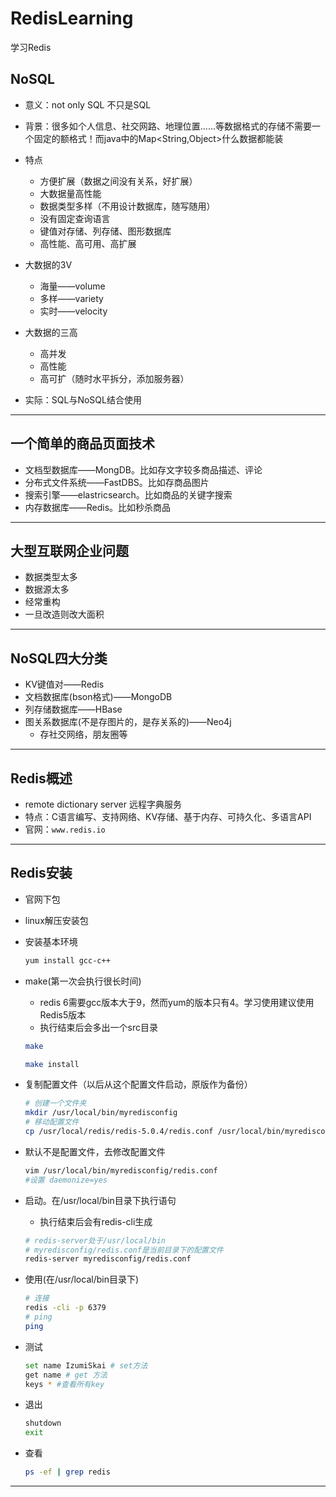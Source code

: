 # RedisLearning
学习Redis

## NoSQL

* 意义：not only SQL 不只是SQL

* 背景：很多如个人信息、社交网路、地理位置……等数据格式的存储不需要一个固定的额格式！而java中的Map<String,Object>什么数据都能装

* 特点
  * 方便扩展（数据之间没有关系，好扩展）
  * 大数据量高性能
  * 数据类型多样（不用设计数据库，随写随用）
  * 没有固定查询语言
  * 键值对存储、列存储、图形数据库
  * 高性能、高可用、高扩展
  
* 大数据的3V
  * 海量——volume
  * 多样——variety
  * 实时——velocity
  
* 大数据的三高
  * 高并发
  * 高性能
  * 高可扩（随时水平拆分，添加服务器）
  
* 实际：SQL与NoSQL结合使用

***********************
## 一个简单的商品页面技术

* 文档型数据库——MongDB。比如存文字较多商品描述、评论
* 分布式文件系统——FastDBS。比如存商品图片
* 搜索引擎——elastricsearch。比如商品的关键字搜索
* 内存数据库——Redis。比如秒杀商品
**************************
## 大型互联网企业问题

* 数据类型太多
* 数据源太多
* 经常重构
* 一旦改造则改大面积

****************

## NoSQL四大分类

* KV键值对——Redis
* 文档数据库(bson格式)——MongoDB
* 列存储数据库——HBase
* 图关系数据库(不是存图片的，是存关系的)——Neo4j
  * 存社交网络，朋友圈等

*****************

## Redis概述

* remote dictionary server 远程字典服务
* 特点：C语言编写、支持网络、KV存储、基于内存、可持久化、多语言API
* 官网：`www.redis.io`
************************

## Redis安装

* 官网下包

* linux解压安装包

* 安装基本环境

  ```bash
  yum install gcc-c++
  ```

* make(第一次会执行很长时间)

  * redis 6需要gcc版本大于9，然而yum的版本只有4。学习使用建议使用Redis5版本
  * 执行结束后会多出一个src目录
  
  ```bash
  make
  
  make install
  ```
  
* 复制配置文件（以后从这个配置文件启动，原版作为备份）
  
  ```bash
  # 创建一个文件夹
  mkdir /usr/local/bin/myredisconfig
  # 移动配置文件
  cp /usr/local/redis/redis-5.0.4/redis.conf /usr/local/bin/myredisconfig/
  ```
  
* 默认不是配置文件，去修改配置文件
  
  ```bash
  vim /usr/local/bin/myredisconfig/redis.conf
  #设置 daemonize=yes
  ```
  
* 启动。在/usr/local/bin目录下执行语句
  
  * 执行结束后会有redis-cli生成
  
  ```bash
  # redis-server处于/usr/local/bin
  # myredisconfig/redis.conf是当前目录下的配置文件
  redis-server myredisconfig/redis.conf 
  ```
  
* 使用(在/usr/local/bin目录下)

  ```bash
  # 连接
  redis -cli -p 6379
  # ping
  ping
  ```
  
* 测试

  ```bash
  set name IzumiSkai # set方法
  get name # get 方法
  keys * #查看所有key
  ```
  
* 退出
  
  ```bash
  shutdown
  exit
  ```
  
* 查看
  
  ```bash
  ps -ef | grep redis
  ```
  
  
*************************









